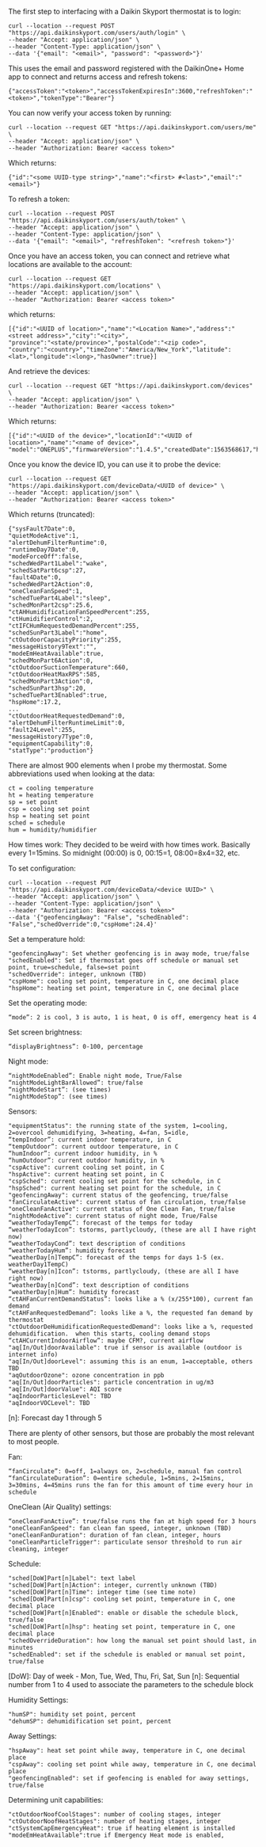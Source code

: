 The first step to interfacing with a Daikin Skyport thermostat is to login:
```
curl --location --request POST "https://api.daikinskyport.com/users/auth/login" \
--header "Accept: application/json" \
--header "Content-Type: application/json" \
--data '{"email": "<email>", "password": "<password>"}'
```

This uses the email and password registered with the DaikinOne+ Home app to connect and returns access and refresh tokens:
```
{"accessToken":"<token>","accessTokenExpiresIn":3600,"refreshToken":"<token>","tokenType":"Bearer"}
```

You can now verify your access token by running:
```
curl --location --request GET "https://api.daikinskyport.com/users/me" \
--header "Accept: application/json" \
--header "Authorization: Bearer <access token>"
```

Which returns:
```
{"id":"<some UUID-type string>","name":"<first> #<last>","email":"<email>"}
```

To refresh a token:
```
curl --location --request POST "https://api.daikinskyport.com/users/auth/token" \
--header "Accept: application/json" \
--header "Content-Type: application/json" \
--data '{"email": "<email>", "refreshToken": "<refresh token>"}'
```

Once you have an access token, you can connect and retrieve what locations are available to the account:
```
curl --location --request GET "https://api.daikinskyport.com/locations" \
--header "Accept: application/json" \
--header "Authorization: Bearer <access token>"
```

which returns:
```
[{"id":"<UUID of location>","name":"<Location Name>","address":"<street address>","city":"<city>",
"province":"<state/province>","postalCode":"<zip code>",
"country":"<country>","timeZone":"America/New_York","latitude":<lat>,"longitude":<long>,"hasOwner":true}]
```

And retrieve the devices:
```
curl --location --request GET "https://api.daikinskyport.com/devices" \
--header "Accept: application/json" \
--header "Authorization: Bearer <access token>"
```

Which returns:
```
[{"id":"<UUID of the device>","locationId":"<UUID of location>","name":"<name of device>",
"model":"ONEPLUS","firmwareVersion":"1.4.5","createdDate":1563568617,"hasOwner":true,"hasWrite":true}]
```

Once you know the device ID, you can use it to probe the device:
```
curl --location --request GET "https://api.daikinskyport.com/deviceData/<UUID of device>" \
--header "Accept: application/json" \
--header "Authorization: Bearer <access token>"
```

Which returns (truncated):
```
{"sysFault7Date":0,
"quietModeActive":1,
"alertDehumFilterRuntime":0,
"runtimeDay7Date":0,
"modeForceOff":false,
"schedWedPart1Label":"wake",
"schedSatPart6csp":27,
"fault4Date":0,
"schedWedPart2Action":0,
"oneCleanFanSpeed":1,
"schedTuePart4Label":"sleep",
"schedMonPart2csp":25.6,
"ctAHHumidificationFanSpeedPercent":255,
"ctHumidifierControl":2,
"ctIFCHumRequestedDemandPercent":255,
"schedSunPart3Label":"home",
"ctOutdoorCapacityPriority":255,
"messageHistory9Text":"",
"modeEmHeatAvailable":true,
"schedMonPart6Action":0,
"ctOutdoorSuctionTemperature":660,
"ctOutdoorHeatMaxRPS":585,
"schedMonPart3Action":0,
"schedSunPart3hsp":20,
"schedTuePart3Enabled":true,
"hspHome":17.2,
...
"ctOutdoorHeatRequestedDemand":0,
"alertDehumFilterRuntimeLimit":0,
"fault24Level":255,
"messageHistory7Type":0,
"equipmentCapability":0,
"statType":"production"}
```

There are almost 900 elements when I probe my thermostat.  Some abbreviations used when looking at the data:
```
ct = cooling temperature
ht = heating temperature
sp = set point
csp = cooling set point
hsp = heating set point
sched = schedule
hum = humidity/humidifier
```

How times work:
They decided to be weird with how times work. Basically every 1=15mins. So midnight (00:00) is 0, 00:15=1, 08:00=8x4=32, etc.

To set configuration:
```
curl --location --request PUT "https://api.daikinskyport.com/deviceData/<device UUID>" \
--header "Accept: application/json" \
--header "Content-Type: application/json" \
--header "Authorization: Bearer <access token>"
--data '{"geofencingAway": "False", "schedEnabled": "False","schedOverride":0,"cspHome":24.4}'
```

Set a temperature hold:
```
"geofencingAway": Set whether geofencing is in away mode, true/false
"schedEnabled": Set if thermostat goes off schedule or manual set point, true=schedule, false=set point
"schedOverride": integer, unknown (TBD)
"cspHome": cooling set point, temperature in C, one decimal place
"hspHome": heating set point, temperature in C, one decimal place
```

Set the operating mode:
```
“mode”: 2 is cool, 3 is auto, 1 is heat, 0 is off, emergency heat is 4
```

Set screen brightness:
```
“displayBrightness”: 0-100, percentage
```

Night mode:
```
“nightModeEnabled”: Enable night mode, True/False
“nightModeLightBarAllowed”: true/false
“nightModeStart”: (see times)
“nightModeStop”: (see times)
```

Sensors:
```
"equipmentStatus": the running state of the system, 1=cooling, 2=overcool dehumidifying, 3=heating, 4=fan, 5=idle, 
“tempIndoor”: current indoor temperature, in C
“tempOutdoor”: current outdoor temperature, in C
“humIndoor”: current indoor humidity, in %
“humOutdoor”: current outdoor humidity, in %
"cspActive": current cooling set point, in C
"hspActive": current heating set point, in C
"cspSched": current cooling set point for the schedule, in C
"hspSched": current heating set point for the schedule, in C
"geofencingAway": current status of the geofencing, true/false
"fanCirculateActive": current status of fan circulation, true/false
"oneCleanFanActive": current status of One Clean Fan, true/false
“nightModeActive”: current status of night mode, True/False
“weatherTodayTempC”: forecast of the temps for today
“weatherTodayIcon”: tstorms, partlycloudy, (these are all I have right now)
“weatherTodayCond”: text description of conditions
“weatherTodayHum”: humidity forecast
“weatherDay[n]TempC”: forecast of the temps for days 1-5 (ex. weatherDay1TempC)
“weatherDay[n]Icon”: tstorms, partlycloudy, (these are all I have right now)
“weatherDay[n]Cond”: text description of conditions
“weatherDay[n]Hum”: humidity forecast
“ctAHFanCurrentDemandStatus”: looks like a % (x/255*100), current fan demand
“ctAHFanRequestedDemand”: looks like a %, the requested fan demand by thermostat
"ctOutdoorDeHumidificationRequestedDemand": looks like a %, requested dehumidification.  when this starts, cooling demand stops
“ctAHCurrentIndoorAirflow”: maybe CFM?, current airflow
"aq[In/Out]doorAvailable": true if sensor is available (outdoor is internet info)
"aq[In/Out]doorLevel": assuming this is an enum, 1=acceptable, others TBD
"aqOutdoorOzone": ozone concentration in ppb
"aq[In/Out]doorParticles": particle concentration in ug/m3
"aq[In/Out]doorValue": AQI score
"aqIndoorParticlesLevel": TBD
"aqIndoorVOCLevel": TBD
```
[n]: Forecast day 1 through 5

There are plenty of other sensors, but those are probably the most relevant to most people.

Fan:
```
“fanCirculate”: 0=off, 1=always on, 2=schedule, manual fan control
“fanCirculateDuration”: 0=entire schedule, 1=5mins, 2=15mins, 3=30mins, 4=45mins runs the fan for this amount of time every hour in schedule
```

OneClean (Air Quality) settings:
```
“oneCleanFanActive”: true/false runs the fan at high speed for 3 hours
"oneCleanFanSpeed": fan clean fan speed, integer, unknown (TBD)
"oneCleanFanDuration": duration of fan clean, integer, hours
"oneCleanParticleTrigger": particulate sensor threshold to run air cleaning, integer
```

Schedule:
```
"sched[DoW]Part[n]Label": text label
"sched[DoW]Part[n]Action": integer, currently unknown (TBD)
"sched[DoW]Part[n]Time": integer time (see time note)
"sched[DoW]Part[n]csp": cooling set point, temperature in C, one decimal place
"sched[DoW]Part[n]Enabled": enable or disable the schedule block, true/false
"sched[DoW]Part[n]hsp": heating set point, temperature in C, one decimal place
"schedOverrideDuration": how long the manual set point should last, in minutes
"schedEnabled": set if the schedule is enabled or manual set point, true/false
```
[DoW]: Day of week - Mon, Tue, Wed, Thu, Fri, Sat, Sun
[n]: Sequential number from 1 to 4 used to associate the parameters to the schedule block

Humidity Settings:
```
"humSP": humidity set point, percent
"dehumSP": dehumidification set point, percent
```

Away Settings:
```
"hspAway": heat set point while away, temperature in C, one decimal place
"cspAway": cooling set point while away, temperature in C, one decimal place
"geofencingEnabled": set if geofencing is enabled for away settings, true/false
```

Determining unit capabilities:
```
"ctOutdoorNoofCoolStages": number of cooling stages, integer
"ctOutdoorNoofHeatStages": number of heating stages, integer
"ctSystemCapEmergencyHeat": true if heating element is installed
"modeEmHeatAvailable":true if Emergency Heat mode is enabled,
```


